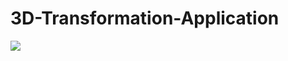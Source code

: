 # 3D-Transformation-Application
![](https://github.com/PrintNifesimi/3D-Transformation-Application/blob/main/2022-06-28_12-45-04_AdobeExpress.gif)
 
